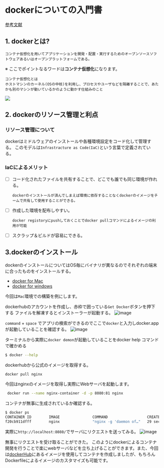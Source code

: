 # dockerについての入門書
[参考文献](https://knowledge.sakura.ad.jp/13265/)

## 1. dockerとは?
```
コンテナ仮想化を用いてアプリケーションを開発・配置・実行するためのオープンソースソフトウェアあるいはオープンプラットフォームである。
```
※ ここでポイントなるワードは**コンテナ仮想化**になります。

```
コンテナ仮想化とは
ホストマシンのカーネル(OSの中核)を利用し、プロセスやユーザなどを隔離することで、あたかも別のマシンが動いているかのように動かす仕組みのこと
```
![](https://cn.teldevice.co.jp/asset/migration-files/kcf/image/column/compass/20160202/docker01.jpg)

## 2. dockerのリソース管理と利点

### リソース管理について
dockerはミドルウェアのインストールや各種環境設定をコード化して管理する。
このモデルは`Infrastracture as Code(IaC)`という言葉で定義されている。

### IaCによるメリット
- [ ] コード化されたファイルを共有することで、どこでも誰でも同じ環境が作れる。
  ```
  dockerのインストールが済んでしまえば環境に依存することなくdockerのイメージをチームで共有して使用することができる。
  ```
- [ ] 作成した環境を配布しやすい。
  ```
  docker registoryにpushしておくことでdocker pullコマンドによるイメージの利用が可能
  ```
- [ ] スクラップ＆ビルドが容易にできる。

## 3.dockerのインストール
dockerのインストールについてはOS毎にバイナリが異なるのでそれぞれの端末に合ったものをインストールする。
- [docker for Mac](https://hub.docker.com/editions/community/docker-ce-desktop-mac)
- [docker for windows](https://hub.docker.com/editions/community/docker-ce-desktop-windows)

今回は`Mac`環境での構築を例にします。

dockerhubのアカウントを作成し、赤枠で囲っている`Get Docker`ボタンを押下する
ファイルを解凍するとインストーラーが起動する。
![image](https://user-images.githubusercontent.com/60165356/81518134-01932300-9378-11ea-9ad9-b467f2a65a0e.png)

`command` + `space` でアプリの検索ができるのでここで`docker`と入力しdocker.appが起動していることを確認する。
![image](https://user-images.githubusercontent.com/60165356/81519786-571dfe80-937d-11ea-947a-004160d9399d.png)

ターミナルから実際に`docker demon`が起動していることをdocker help コマンドで確かめる
```sh
$ docker --help
```
dockerhubから公式のイメージを取得する。
```sh
docker pull nginx
```
今回はnginxのイメージを取得し実際にWebサーバを起動します。
```sh
 docker run --name nginx-container -d -p 8080:81 nginx
```
コンテナが無事に生成されているか確認する。
```sh
$ docker ps
CONTAINER ID        IMAGE               COMMAND                  CREATED             STATUS              PORTS                  NAMES
f20cb911dfff        nginx               "nginx -g 'daemon of…"   29 seconds ago      Up 28 seconds       0.0.0.0:8080->80/tcp   nginx-container
```
実際に`http://localhost:8080/`でサーバにリクエストを送ってみる。
![image](https://user-images.githubusercontent.com/60165356/81611656-643afc00-9416-11ea-9466-9600e594bfe8.png)

無事にリクエストを受け取ることができた。
このようにdockerによるコンテナ開発を行うことで楽にwebサーバなどを立ち上げることができます。また、今回は[dockerHub](https://hub.docker.com/_/nginx)にあるイメージを使用してコンテナを作成しましたが、もちろんDockerfileによるイメージのカスタマイズも可能です。
